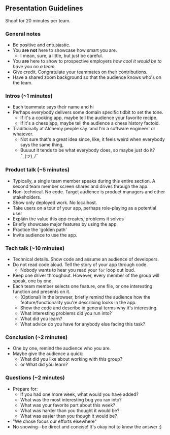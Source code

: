 ## Presentation Guidelines

Shoot for 20 minutes per team.

### General notes
- Be positive and entusiastic. 
- You __are not__ here to showcase how smart you are. 
  - I mean, sure, a little, but just be careful.
- You __are__ here to show to prospective employers _how cool it would be to have you on a team_.
- Give credit. Congratulate your teammates on their contributions.
- Have a shared zoom background so that the audience knows who's on the team.

### Intros (~1 minutes)
- Each teammate says their name and hi
- Perhaps everybody delivers some domain specific tidbit to set the tone.
  - If it's a cooking app, maybe tell the audience your favorite recipe. 
  - If it's a chess app, maybe tell the audience a chess history factoid.
- Traditionally at Alchemy people say 'and I'm a software engineer' or whatever. 
    - Not sure that's a great idea since, like, it feels weird when everybody says the same thing, 
    - Buuuut it tends to be what everybody does, so maybe just do it? ¯\_(ツ)_/¯

### Product talk (~5 minutes)
- Typically, a single team member speaks during this entire section. A second team member screen shares and drives through the app.
- Non-technical. No code. Target audience is product managers and other stakeholders.
- Show only deployed work. No localhost.
- Take users on a tour of your app, perhaps role-playing as a potential user
- Explain the value this app creates, problems it solves
- Briefly showcase major features by using the app
- Practice the 'golden path'
- Invite audience to use the app.

### Tech talk (~10 minutes)
- Technical details. Show code and assume an audience of developers.
- Do not read code aloud. Tell the story of your app through code. 
   - Nobody wants to hear you read your `for` loop out loud.
- Keep one driver throughout. However, every member of the group will speak, one by one.
- Each team member selects one feature, one file, or one interesting function and presents on it.
  - (Optional) In the browser, briefly remind the audience how the feature/functionality you're describing looks in the app.
  - Show the code and describe in general terms why it's interesting.
  - What interesting problems did you run into?
  - What did you learn?
  - What advice do you have for anybody else facing this task?

### Conclusion (~2 minutes)
- One by one, remind the audience who you are.
- Maybe give the audience a quick: 
  - What did you like about working with this group? 
  - or What did you learn?

### Questions (~2 minutes)
- Prepare for:
  - If you had one more week, what would you have added?
  - What was the most interesting bug you ran into?
  - What was your favorite part about this week?
  - What was harder than you thought it would be?
  - What was easier than you though it would be?
- "We chose focus our efforts elsewhere"
- No snowing--be direct and concise! It's okay not to know the answer :)
